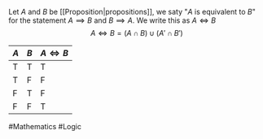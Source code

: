 Let $A$ and $B$ be [[Proposition|propositions]], we saty "$A$ is equivalent to $B$" for the statement $A\implies B$ and $B\implies A$. We write this as $A\iff B$ 
$$
A\iff B=(A\cap B)\cup(A'\cap B')
$$

| $A$ | $B$ | $A\iff B$ |
| --- | --- | --------- |
| T   | T   | T         |
| T   | F   | F         |
| F   | T   | F         |
| F   | F   | T         |

#Mathematics #Logic 
